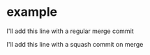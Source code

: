 # example

I'll add this line with a regular merge commit

I'll add this line with a squash commit on merge
